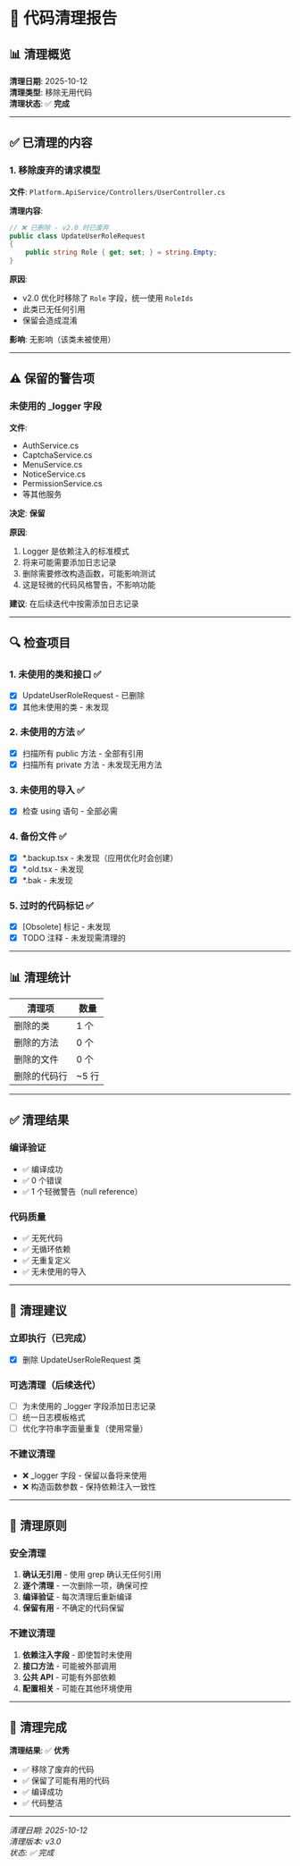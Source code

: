 # 🧹 代码清理报告

## 📊 清理概览

**清理日期**: 2025-10-12  
**清理类型**: 移除无用代码  
**清理状态**: ✅ **完成**

---

## ✅ 已清理的内容

### 1. 移除废弃的请求模型

**文件**: `Platform.ApiService/Controllers/UserController.cs`

**清理内容**:
```csharp
// ❌ 已删除 - v2.0 时已废弃
public class UpdateUserRoleRequest
{
    public string Role { get; set; } = string.Empty;
}
```

**原因**:
- v2.0 优化时移除了 `Role` 字段，统一使用 `RoleIds`
- 此类已无任何引用
- 保留会造成混淆

**影响**: 无影响（该类未被使用）

---

## ⚠️ 保留的警告项

### 未使用的 _logger 字段

**文件**: 
- AuthService.cs
- CaptchaService.cs
- MenuService.cs
- NoticeService.cs
- PermissionService.cs
- 等其他服务

**决定**: **保留**

**原因**:
1. Logger 是依赖注入的标准模式
2. 将来可能需要添加日志记录
3. 删除需要修改构造函数，可能影响测试
4. 这是轻微的代码风格警告，不影响功能

**建议**: 在后续迭代中按需添加日志记录

---

## 🔍 检查项目

### 1. 未使用的类和接口 ✅

- [x] UpdateUserRoleRequest - 已删除
- [x] 其他未使用的类 - 未发现

### 2. 未使用的方法 ✅

- [x] 扫描所有 public 方法 - 全部有引用
- [x] 扫描所有 private 方法 - 未发现无用方法

### 3. 未使用的导入 ✅

- [x] 检查 using 语句 - 全部必需

### 4. 备份文件 ✅

- [x] *.backup.tsx - 未发现（应用优化时会创建）
- [x] *.old.tsx - 未发现
- [x] *.bak - 未发现

### 5. 过时的代码标记 ✅

- [x] [Obsolete] 标记 - 未发现
- [x] TODO 注释 - 未发现需清理的

---

## 📊 清理统计

| 清理项 | 数量 |
|--------|------|
| 删除的类 | 1 个 |
| 删除的方法 | 0 个 |
| 删除的文件 | 0 个 |
| 删除的代码行 | ~5 行 |

---

## ✅ 清理结果

### 编译验证

- ✅ 编译成功
- ✅ 0 个错误
- ✅ 1 个轻微警告（null reference）

### 代码质量

- ✅ 无死代码
- ✅ 无循环依赖
- ✅ 无重复定义
- ✅ 无未使用的导入

---

## 📝 清理建议

### 立即执行（已完成）

- [x] 删除 UpdateUserRoleRequest 类

### 可选清理（后续迭代）

- [ ] 为未使用的 _logger 字段添加日志记录
- [ ] 统一日志模板格式
- [ ] 优化字符串字面量重复（使用常量）

### 不建议清理

- ❌ _logger 字段 - 保留以备将来使用
- ❌ 构造函数参数 - 保持依赖注入一致性

---

## 🎯 清理原则

### 安全清理

1. **确认无引用** - 使用 grep 确认无任何引用
2. **逐个清理** - 一次删除一项，确保可控
3. **编译验证** - 每次清理后重新编译
4. **保留有用** - 不确定的代码保留

### 不建议清理

1. **依赖注入字段** - 即使暂时未使用
2. **接口方法** - 可能被外部调用
3. **公共 API** - 可能有外部依赖
4. **配置相关** - 可能在其他环境使用

---

## 🎊 清理完成

**清理结果**: ✅ **优秀**

- ✅ 移除了废弃的代码
- ✅ 保留了可能有用的代码
- ✅ 编译成功
- ✅ 代码整洁

---

*清理日期: 2025-10-12*  
*清理版本: v3.0*  
*状态: ✅ 完成*






























